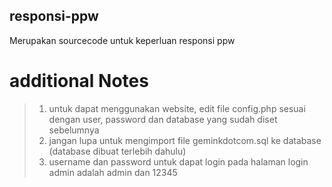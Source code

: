## responsi-ppw
Merupakan sourcecode untuk keperluan responsi ppw
# additional Notes
> 1. untuk dapat menggunakan website, edit file config.php sesuai dengan user, password dan database yang sudah diset sebelumnya
> 2. jangan lupa untuk mengimport file geminkdotcom.sql ke database (database dibuat terlebih dahulu)
> 3. username dan password untuk dapat login pada halaman login admin adalah admin dan 12345

